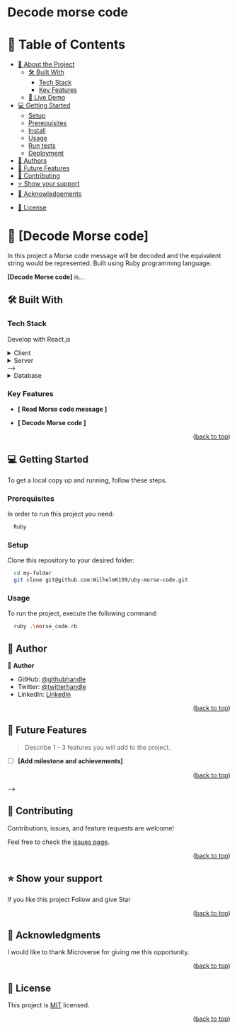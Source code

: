 # Decode morse code

<a name="readme-top"></a>

<!-- TABLE OF CONTENTS -->

# 📗 Table of Contents

- [📖 About the Project](#about-project)
  - [🛠 Built With](#built-with)
    - [Tech Stack](#tech-stack)
    - [Key Features](#key-features)
  - [🚀 Live Demo](#live-demo)
- [💻 Getting Started](#getting-started)
  - [Setup](#setup)
  - [Prerequisites](#prerequisites)
  - [Install](#install)
  - [Usage](#usage)
  - [Run tests](#run-tests)
  - [Deployment](#deployment)
- [👥 Authors](#authors)
- [🔭 Future Features](#future-features)
- [🤝 Contributing](#contributing)
- [⭐️ Show your support](#support)
- [🙏 Acknowledgements](#acknowledgements)
<!-- - [❓ FAQ (OPTIONAL)](#faq) -->
- [📝 License](#license)

<!-- PROJECT DESCRIPTION -->

# 📖 [Decode Morse code] <a name="about-project"></a>

In this project a Morse code message will be decoded and the equivalent string would be represented. Built using Ruby programming language.

**[Decode Morse code]** is...

## 🛠 Built With <a name="built-with"></a>

### Tech Stack <a name="tech-stack"></a>

 Develop with React.js

<details>
  <summary>Client</summary>
  <ul>
    <li><a href="https://rubyr.org/">Ruby</a></li>
  </ul>
</details>

<details>
  <summary>Server</summary>
  <ul>
    <li>N/A</a></li>
  </ul>
</details> -->

<details>
<summary>Database</summary>
  <ul>
    <li>N/A</li>
  </ul>
</details>

<!-- Features -->

### Key Features <a name="key-features"></a>

- **[ Read Morse code message ]**

- **[ Decode Morse code ]**

<p align="right">(<a href="#readme-top">back to top</a>)</p>


<!-- ## 🚀 Live Demo <a name="live-demo"></a>


- [Live Demo Link](https://wilhelm-metric-webapp.onrender.com)

<p align="right">(<a href="#readme-top">back to top</a>)</p> -->

<!-- GETTING STARTED -->

## 💻 Getting Started <a name="getting-started"></a>

To get a local copy up and running, follow these steps.

### Prerequisites

In order to run this project you need:

```sh
  Ruby
```

### Setup

Clone this repository to your desired folder:

```sh
  cd my-folder
  git clone git@github.com:WilhelmK109/uby-morse-code.git
```

<!-- ### Install

Install this project with:

```sh
  cd metrics_webapp_project
  npm install
``` -->

### Usage

To run the project, execute the following command:

```sh
  ruby .\morse_code.rb
```

<!-- ### Run tests

To run tests, run the following command:

```sh
  npm test
``` -->

<!-- ### Deployment

You can deploy this project using:

```sh
  npm run build
```

<p align="right">(<a href="#readme-top">back to top</a>)</p> -->

<!-- AUTHORS -->

## 👤 Author <a name="authors"></a>

👤 **Author**

- GitHub: [@githubhandle](https://github.com/WilhelmK109)
- Twitter: [@twitterhandle](https://twitter.com/ActiveK7)
- LinkedIn: [LinkedIn](https://www.linkedin.com/in/wilhelm-kamulunga-613675114/)

<p align="right">(<a href="#readme-top">back to top</a>)</p>


## 🔭 Future Features <a name="future-features"></a>

> Describe 1 - 3 features you will add to the project.

- [ ] **[Add milestone and achievements]**

<p align="right">(<a href="#readme-top">back to top</a>)</p> -->

<!-- CONTRIBUTING -->

## 🤝 Contributing <a name="contributing"></a>

Contributions, issues, and feature requests are welcome!

Feel free to check the [issues page](../../issues/).

<p align="right">(<a href="#readme-top">back to top</a>)</p>

<!-- SUPPORT -->

## ⭐️ Show your support <a name="support"></a>

If you like this project Follow and give Star

<p align="right">(<a href="#readme-top">back to top</a>)</p>

<!-- ACKNOWLEDGEMENTS -->

## 🙏 Acknowledgments <a name="acknowledgements"></a>

>

I would like to thank Microverse for giving me this opportunity.

<p align="right">(<a href="#readme-top">back to top</a>)</p>


<!-- LICENSE -->

## 📝 License <a name="license"></a>

This project is [MIT](https://github.com/WilhelmK109/ruby-morse-code/blob/dev/LICENSE) licensed.

<p align="right">(<a href="#readme-top">back to top</a>)</p>